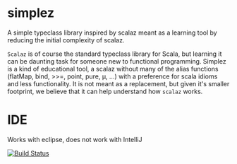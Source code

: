 simplez
=======

A simple typeclass library inspired by scalaz meant as a learning tool by reducing the initial complexity of scalaz.

`Scalaz` is of course the standard typeclass library for Scala, but learning it can be daunting task for someone new to functional programming. Simplez is a kind of educational tool, a scalaz without many of the alias functions (flatMap, bind, >>=, point, pure, &mu;, ...) with a preference for scala idioms and less functionality. It is not meant as a replacement, but given it's smaller footprint, we believe that it can help understand how `scalaz` works.

IDE
===

Works with eclipse, does not work with IntelliJ

[![Build Status](https://travis-ci.org/inoio/simplez.svg?branch=master)](https://travis-ci.org/inoio/simplez)
